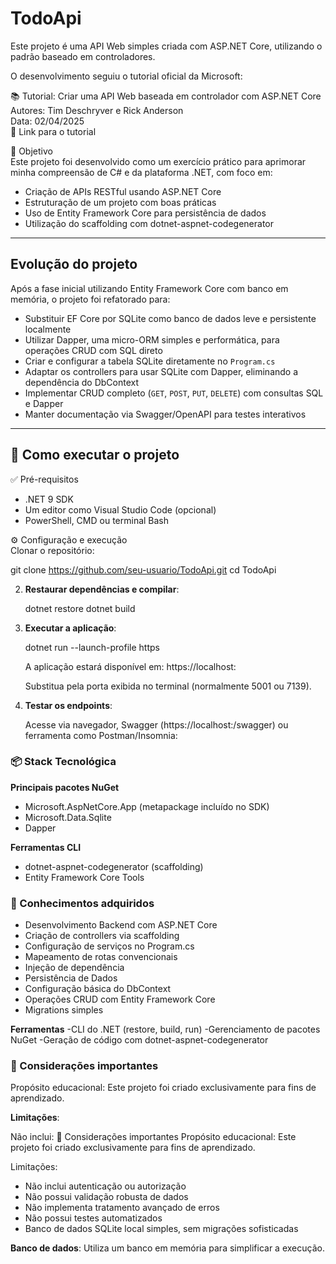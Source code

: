 # TodoApi

Este projeto é uma API Web simples criada com ASP.NET Core, utilizando o padrão baseado em controladores.

O desenvolvimento seguiu o tutorial oficial da Microsoft:

📚 Tutorial: Criar uma API Web baseada em controlador com ASP.NET Core  
Autores: Tim Deschryver e Rick Anderson  
Data: 02/04/2025  
🔗 Link para o tutorial

🎯 Objetivo  
Este projeto foi desenvolvido como um exercício prático para aprimorar minha compreensão de C# e da plataforma .NET, com foco em:

- Criação de APIs RESTful usando ASP.NET Core  
- Estruturação de um projeto com boas práticas  
- Uso de Entity Framework Core para persistência de dados  
- Utilização do scaffolding com dotnet-aspnet-codegenerator

---

## Evolução do projeto

Após a fase inicial utilizando Entity Framework Core com banco em memória, o projeto foi refatorado para:

- Substituir EF Core por SQLite como banco de dados leve e persistente localmente  
- Utilizar Dapper, uma micro-ORM simples e performática, para operações CRUD com SQL direto  
- Criar e configurar a tabela SQLite diretamente no `Program.cs`  
- Adaptar os controllers para usar SQLite com Dapper, eliminando a dependência do DbContext  
- Implementar CRUD completo (`GET`, `POST`, `PUT`, `DELETE`) com consultas SQL e Dapper  
- Manter documentação via Swagger/OpenAPI para testes interativos  

---

## 🚀 Como executar o projeto

✅ Pré-requisitos  
- .NET 9 SDK  
- Um editor como Visual Studio Code (opcional)  
- PowerShell, CMD ou terminal Bash

⚙️ Configuração e execução  
Clonar o repositório:

git clone https://github.com/seu-usuario/TodoApi.git
cd TodoApi


2. **Restaurar dependências e compilar**:

    dotnet restore
    dotnet build

3. **Executar a aplicação**:

    dotnet run --launch-profile https

    A aplicação estará disponível em:
    https://localhost:<porta>

    Substitua <porta> pela porta exibida no terminal (normalmente 5001 ou 7139).

4. **Testar os endpoints**:

    Acesse via navegador, Swagger (https://localhost:<porta>/swagger) ou ferramenta como Postman/Insomnia:

### 📦 Stack Tecnológica

**Principais pacotes NuGet**

- Microsoft.AspNetCore.App (metapackage incluído no SDK)
- Microsoft.Data.Sqlite
- Dapper

**Ferramentas CLI**

- dotnet-aspnet-codegenerator (scaffolding)
- Entity Framework Core Tools


### 🧠 Conhecimentos adquiridos
 
- Desenvolvimento Backend com ASP.NET Core
- Criação de controllers via scaffolding
- Configuração de serviços no Program.cs
- Mapeamento de rotas convencionais
- Injeção de dependência
- Persistência de Dados
- Configuração básica do DbContext
- Operações CRUD com Entity Framework Core
- Migrations simples

**Ferramentas**
-CLI do .NET (restore, build, run)
-Gerenciamento de pacotes NuGet
-Geração de código com dotnet-aspnet-codegenerator

### 📌 Considerações importantes


Propósito educacional: Este projeto foi criado exclusivamente para fins de aprendizado.

**Limitações**: 

Não inclui:
📌 Considerações importantes
Propósito educacional: Este projeto foi criado exclusivamente para fins de aprendizado.

Limitações:
- Não inclui autenticação ou autorização
- Não possui validação robusta de dados
- Não implementa tratamento avançado de erros
- Não possui testes automatizados
- Banco de dados SQLite local simples, sem migrações sofisticadas

**Banco de dados**: 
    Utiliza um banco em memória para simplificar a execução.